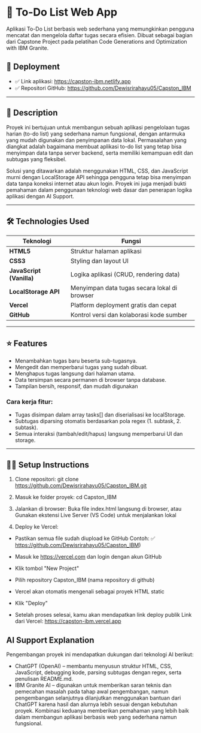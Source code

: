 # 📝 To-Do List Web App
Aplikasi To-Do List berbasis web sederhana yang memungkinkan pengguna mencatat dan mengelola daftar tugas secara efisien. Dibuat sebagai bagian dari Capstone Project pada pelatihan Code Generations and Optimization with IBM Granite.

## 🚀 Deployment
- ✅ Link aplikasi: https://capston-ibm.netlify.app
- ✅ Repositori GitHub: https://github.com/Dewisrirahayu05/Capston_IBM

---

## 📌 Description

Proyek ini bertujuan untuk membangun sebuah aplikasi pengelolaan tugas harian (to-do list) yang sederhana namun fungsional, dengan antarmuka yang mudah digunakan dan penyimpanan data lokal. Permasalahan yang diangkat adalah bagaimana membuat aplikasi to-do list yang tetap bisa menyimpan data tanpa server backend, serta memiliki kemampuan edit dan subtugas yang fleksibel.

Solusi yang ditawarkan adalah menggunakan HTML, CSS, dan JavaScript murni dengan LocalStorage API sehingga pengguna tetap bisa menyimpan data tanpa koneksi internet atau akun login. Proyek ini juga menjadi bukti pemahaman dalam penggunaan teknologi web dasar dan penerapan logika aplikasi dengan AI Support.

---

## 🛠️ Technologies Used
| Teknologi                | Fungsi                                       |
| ------------------------ | -------------------------------------------- |
| **HTML5**                | Struktur halaman aplikasi                    |
| **CSS3**                 | Styling dan layout UI                        |
| **JavaScript (Vanilla)** | Logika aplikasi (CRUD, rendering data)       |
| **LocalStorage API**     | Menyimpan data tugas secara lokal di browser |
| **Vercel**               | Platform deployment gratis dan cepat         |
| **GitHub**               | Kontrol versi dan kolaborasi kode sumber     |

---

## ⭐ Features
- Menambahkan tugas baru beserta sub-tugasnya.
- Mengedit dan memperbarui tugas yang sudah dibuat.
- Menghapus tugas langsung dari halaman utama.
- Data tersimpan secara permanen di browser tanpa database.
- Tampilan bersih, responsif, dan mudah digunakan

### Cara kerja fitur:
- Tugas disimpan dalam array tasks[] dan diserialisasi ke localStorage.
- Subtugas diparsing otomatis berdasarkan pola regex (1. subtask, 2. subtask).
- Semua interaksi (tambah/edit/hapus) langsung memperbarui UI dan storage.

---

## 🧑‍💻 Setup Instructions
1. Clone repositori:
git clone https://github.com/Dewisrirahayu05/Capston_IBM.git

2. Masuk ke folder proyek:
cd Capston_IBM

3. Jalankan di browser:
Buka file index.html langsung di browser, atau Gunakan ekstensi Live Server (VS Code) untuk menjalankan lokal

4. Deploy ke Vercel:
- Pastikan semua file sudah diupload ke GitHub
Contoh:
✅ https://github.com/Dewisrirahayu05/Capston_IBM)

- Masuk ke https://vercel.com dan login dengan akun GitHub

- Klik tombol "New Project"

- Pilih repository Capston_IBM (nama repository di github)

- Vercel akan otomatis mengenali sebagai proyek HTML static

- Klik "Deploy"

- Setelah proses selesai, kamu akan mendapatkan link deploy publik
Link dari Vercel: https://capston-ibm.vercel.app

## AI Support Explanation
Pengembangan proyek ini mendapatkan dukungan dari teknologi AI berikut:
- ChatGPT (OpenAI) – membantu menyusun struktur HTML, CSS, JavaScript, debugging kode, parsing subtugas dengan regex, serta penulisan README.md.
- IBM Granite AI – digunakan untuk memberikan saran teknis dan pemecahan masalah pada tahap awal pengembangan, namun pengembangan selanjutnya dilanjutkan menggunakan bantuan dari ChatGPT karena hasil dan alurnya lebih sesuai dengan kebutuhan proyek.
Kombinasi keduanya memberikan pemahaman yang lebih baik dalam membangun aplikasi berbasis web yang sederhana namun fungsional.
